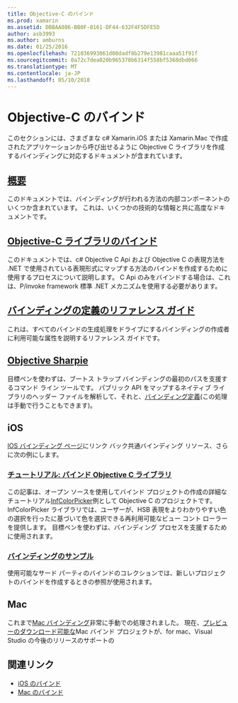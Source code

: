 ```yaml
---
title: Objective-C のバインド
ms.prod: xamarin
ms.assetid: DBBAA086-BB0F-8161-DF44-632F4F5DFE5D
author: asb3993
ms.author: amburns
ms.date: 01/25/2016
ms.openlocfilehash: 721036993061d08dadf8b279e13981caaa51f91f
ms.sourcegitcommit: 0a72c7dea020b965378b6314f558bf5360dbd066
ms.translationtype: MT
ms.contentlocale: ja-JP
ms.lasthandoff: 05/10/2018
---
```

# <a name="binding-objective-c"></a>Objective-C のバインド

このセクションには、さまざまな c# Xamarin.iOS または Xamarin.Mac で作成されたアプリケーションから呼び出せるように Objective C ライブラリを作成するバインディングに対応するドキュメントが含まれています。

##  <a name="overviewcross-platformmaciosbindingoverviewmd"></a>[概要](~/cross-platform/macios/binding/overview.md)

このドキュメントでは、バインディングが行われる方法の内部コンポーネントのいくつか含まれています。 これは、いくつかの技術的な情報と共に高度なドキュメントです。

##  <a name="binding-objective-c-librariescross-platformmaciosbindingobjective-c-librariesmd"></a>[Objective-C ライブラリのバインド](~/cross-platform/macios/binding/objective-c-libraries.md)

このドキュメントでは、c# Objective C Api および Objective C の表現方法を .NET で使用されている表現形式にマップする方法のバインドを作成するために使用するプロセスについて説明します。
C Api のみをバインドする場合は、これは、P/invoke framework 標準 .NET メカニズムを使用する必要があります。

##  <a name="binding-definition-reference-guidecross-platformmaciosbindingbinding-types-referencemd"></a>[バインディングの定義のリファレンス ガイド](~/cross-platform/macios/binding/binding-types-reference.md)

これは、すべてのバインドの生成処理をドライブにするバインディングの作成者に利用可能な属性を説明するリファレンス ガイドです。


## <a name="objective-sharpiecross-platformmaciosbindingobjective-sharpieindexmd"></a>[Objective Sharpie](~/cross-platform/macios/binding/objective-sharpie/index.md)

目標ペンを使わずは、ブートス トラップ バインディングの最初のパスを支援するコマンド ライン ツールです。 パブリック API をマップするネイティブ ライブラリのヘッダー ファイルを解析して、それと、[バインディング定義](~/cross-platform/macios/binding/objective-c-libraries.md)(この処理は手動で行うこともできます)。

## <a name="ios"></a>iOS

[IOS バインディング ページ](~/ios/platform/binding-objective-c/index.md)にリンク バック共通バインディング リソース、さらに次の例にします。

### <a name="walkthrough-binding-an-objective-c-libraryiosplatformbinding-objective-cwalkthroughmd"></a>[チュートリアル: バインド Objective C ライブラリ](~/ios/platform/binding-objective-c/walkthrough.md)

この記事は、オープン ソースを使用してバインド プロジェクトの作成の詳細なチュートリアル[InfColorPicker](https://github.com/InfinitApps/InfColorPicker)例として Objective C のプロジェクトです。 InfColorPicker ライブラリでは、ユーザーが、HSB 表現をよりわかりやすい色の選択を行ったに基づいて色を選択できる再利用可能なビュー コント ローラーを提供します。 目標ペンを使わずは、バインディング プロセスを支援するために使用されます。

### <a name="binding-sampleshttpsgithubcommonomonotouch-bindings"></a>[バインディングのサンプル](https://github.com/mono/monotouch-bindings)

使用可能なサード パーティのバインドのコレクションでは、新しいプロジェクトのバインドを作成するときの参照が使用されます。

## <a name="mac"></a>Mac

これまで[Mac バインディング](~/mac/platform/binding.md)非常に手動での処理されました。 現在、[プレビューのダウンロード可能な](https://forums.xamarin.com/discussion/59760/xamarin-mac-binding-project-preview)Mac バインド プロジェクトが、for mac、Visual Studio の今後のリリースのサポートの



## <a name="related-links"></a>関連リンク

- [iOS のバインド](~/ios/platform/binding-objective-c/index.md)
- [Mac のバインド](~/mac/platform/binding.md)
